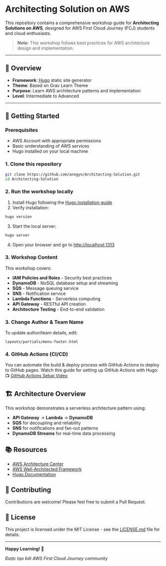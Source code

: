 # Architecting Solution on AWS

This repository contains a comprehensive workshop guide for **Architecting Solutions on AWS**, designed for AWS First Cloud Journey (FCJ) students and cloud enthusiasts.

> **Note**: This workshop follows best practices for AWS architecture design and implementation.

---

## 📌 Overview

- **Framework**: [Hugo](https://gohugo.io/) static site generator
- **Theme**: Based on Grav Learn Theme
- **Purpose**: Learn AWS architecture patterns and implementation
- **Level**: Intermediate to Advanced

---

## 🚀 Getting Started

### Prerequisites

- AWS Account with appropriate permissions
- Basic understanding of AWS services
- Hugo installed on your local machine

### 1. Clone this repository

```bash
git clone https://github.com/anngyn/Architecting-Solution.git
cd Architecting-Solution
```

### 2. Run the workshop locally

1. Install Hugo following the [Hugo installation guide](https://gohugo.io/installation/)
2. Verify installation:

```bash
hugo version
```

3. Start the local server:

```bash
hugo server
```

4. Open your browser and go to [http://localhost:1313](http://localhost:1313)

### 3. Workshop Content

This workshop covers:

- **IAM Policies and Roles** - Security best practices
- **DynamoDB** - NoSQL database setup and streaming
- **SQS** - Message queuing service
- **SNS** - Notification service
- **Lambda Functions** - Serverless computing
- **API Gateway** - RESTful API creation
- **Architecture Testing** - End-to-end validation

### 3. Change Author & Team Name

To update author/team details, edit:

```
layouts/partials/menu-footer.html
```

### 4. GitHub Actions (CI/CD)

You can automate the build & deploy process with GitHub Actions to deploy to GitHub pages.
Watch this guide for setting up GitHub Actions with Hugo:
📺 [GitHub Actions Setup Video](https://www.youtube.com/watch?v=IlxlD-BWI88)

## 🏗️ Architecture Overview

This workshop demonstrates a serverless architecture pattern using:

- **API Gateway** → **Lambda** → **DynamoDB**
- **SQS** for decoupling and reliability
- **SNS** for notifications and fan-out patterns
- **DynamoDB Streams** for real-time data processing

## 📚 Resources

- [AWS Architecture Center](https://aws.amazon.com/architecture/)
- [AWS Well-Architected Framework](https://aws.amazon.com/architecture/well-architected/)
- [Hugo Documentation](https://gohugo.io/documentation/)

## 🤝 Contributing

Contributions are welcome! Please feel free to submit a Pull Request.

## 📄 License

This project is licensed under the MIT License - see the [LICENSE.md](LICENSE.md) file for details.

---

**Happy Learning! 🚀**

_Được tạo bởi AWS First Cloud Journey community_

